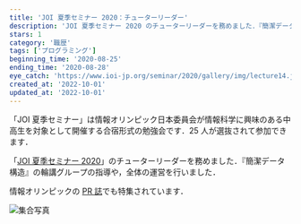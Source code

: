```yaml
---
title: 'JOI 夏季セミナー 2020：チューターリーダー'
description: 'JOI 夏季セミナー 2020 のチューターリーダーを務めました．『簡潔データ構造』の輪講グループの指導や，全体の運営を行いました．'
stars: 1
category: '職歴'
tags: ['プログラミング']
beginning_time: '2020-08-25'
ending_time: '2020-08-28'
eye_catch: 'https://www.ioi-jp.org/seminar/2020/gallery/img/lecture14.jpg'
created_at: '2022-10-01'
updated_at: '2022-10-01'
---
```


「JOI 夏季セミナー」は情報オリンピック日本委員会が情報科学に興味のある中高生を対象として開催する合宿形式の勉強会です．25 人が選抜されて参加できます．

「[JOI 夏季セミナー 2020](https://www.ioi-jp.org/seminar/2020/summer-semi.html)」のチューターリーダーを務めました．『簡潔データ構造』の輪講グループの指導や，全体の運営を行いました．

情報オリンピックの [PR 誌](https://www.ioi-jp.org/documents/newsletter/NewsletterNo29.pdf)でも特集されています．

![集合写真](https://www.ioi-jp.org/seminar/2020/gallery/img/lecture14.jpg)
